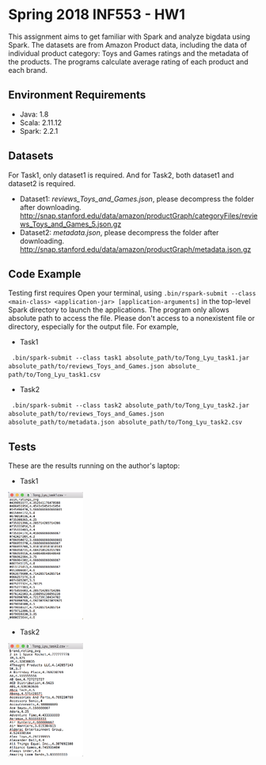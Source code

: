 # Spring 2018 INF553 - HW1
This assignment aims to get familiar with Spark and analyze bigdata using Spark. The datasets are from Amazon Product data, including the data of individual product category: Toys and Games ratings and the metadata of the products. The programs calculate average rating of each product and each brand.

## Environment Requirements
* Java: 1.8
* Scala: 2.11.12
* Spark: 2.2.1 
  
## Datasets
For Task1, only dataset1 is required. And for Task2, both dataset1 and dataset2 is required.
* Dataset1:  _reviews_Toys_and_Games.json_, please decompress the folder after downloading.
http://snap.stanford.edu/data/amazon/productGraph/categoryFiles/reviews_Toys_and_Games_5.json.gz
* Dataset2: _metadata.json_, please decompress the folder after downloading.
http://snap.stanford.edu/data/amazon/productGraph/metadata.json.gz

## Code Example
Testing first requires Open your terminal, using `.bin/rspark-submit --class <main-class> <application-jar> [application-arguments]` in the top-level Spark directory to launch the applications. The program only allows absolute path to access the file. Please don't access to a nonexistent file or directory, especially for the output file.
For example,

* Task1
  
 ` .bin/spark-submit --class task1 absolute_path/to/Tong_Lyu_task1.jar absolute_path/to/reviews_Toys_and_Games.json absolute_ path/to/Tong_Lyu_task1.csv`
* Task2 

 ` .bin/spark-submit --class task2 absolute_path/to/Tong_Lyu_task2.jar absolute_path/to/reviews_Toys_and_Games.json absolute_path/to/metadata.json absolute_path/to/Tong_Lyu_task2.csv`

## Tests
These are the results running on the author's laptop:
* Task1

<img src = "https://github.com/tonglyu/INF553/blob/master/task1.png" height="30%" width=30%>

* Task2

<img src = "https://github.com/tonglyu/INF553/blob/master/task2.png" height=30% width=30%>
